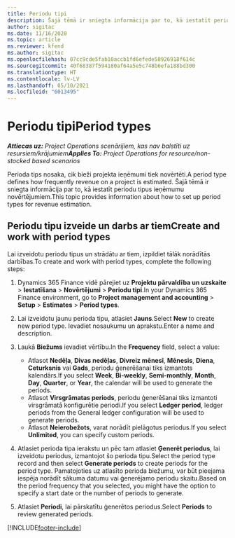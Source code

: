 ```yaml
---
title: Periodu tipi
description: Šajā tēmā ir sniegta informācija par to, kā iestatīt periodu tipus ieņēmumu novērtējumiem.
author: sigitac
ms.date: 11/16/2020
ms.topic: article
ms.reviewer: kfend
ms.author: sigitac
ms.openlocfilehash: 07cc9cde5fab10accb1fd6efede58926918f614c
ms.sourcegitcommit: 40f68387f594180af64a5e5c748b6efa188bd300
ms.translationtype: HT
ms.contentlocale: lv-LV
ms.lasthandoff: 05/10/2021
ms.locfileid: "6013495"
---
```

# <a name="period-types"></a><span data-ttu-id="248ad-103">Periodu tipi</span><span class="sxs-lookup"><span data-stu-id="248ad-103">Period types</span></span>

<span data-ttu-id="248ad-104">_**Attiecas uz:** Project Operations scenārijiem, kas nav balstīti uz resursiem/krājumiem_</span><span class="sxs-lookup"><span data-stu-id="248ad-104">_**Applies To:** Project Operations for resource/non-stocked based scenarios_</span></span>

<span data-ttu-id="248ad-105">Perioda tips nosaka, cik bieži projekta ieņēmumi tiek novērtēti.</span><span class="sxs-lookup"><span data-stu-id="248ad-105">A period type defines how frequently revenue on a project is estimated.</span></span> <span data-ttu-id="248ad-106">Šajā tēmā ir sniegta informācija par to, kā iestatīt periodu tipus ieņēmumu novērtējumiem.</span><span class="sxs-lookup"><span data-stu-id="248ad-106">This topic provides information about how to set up period types for revenue estimation.</span></span> 

## <a name="create-and-work-with-period-types"></a><span data-ttu-id="248ad-107">Periodu tipu izveide un darbs ar tiem</span><span class="sxs-lookup"><span data-stu-id="248ad-107">Create and work with period types</span></span>
<span data-ttu-id="248ad-108">Lai izveidotu periodu tipus un strādātu ar tiem, izpildiet tālāk norādītās darbības.</span><span class="sxs-lookup"><span data-stu-id="248ad-108">To create and work with period types, complete the following steps:</span></span>

1. <span data-ttu-id="248ad-109">Dynamics 365 Finance vidē pārejiet uz **Projektu pārvaldība un uzskaite** > **Iestatīšana** > **Novērtējumi** > **Periodu tipi**.</span><span class="sxs-lookup"><span data-stu-id="248ad-109">In your Dynamics 365 Finance environment, go to **Project management and accounting** > **Setup** > **Estimates** > **Period types**.</span></span>
2. <span data-ttu-id="248ad-110">Lai izveidotu jaunu perioda tipu, atlasiet **Jauns**.</span><span class="sxs-lookup"><span data-stu-id="248ad-110">Select **New** to create new period type.</span></span> <span data-ttu-id="248ad-111">Ievadiet nosaukumu un aprakstu.</span><span class="sxs-lookup"><span data-stu-id="248ad-111">Enter a name and description.</span></span>
3. <span data-ttu-id="248ad-112">Laukā **Biežums** ievadiet vērtību.</span><span class="sxs-lookup"><span data-stu-id="248ad-112">In the **Frequency** field, select a value:</span></span>

    - <span data-ttu-id="248ad-113">Atlasot **Nedēļa**, **Divas nedēļas**, **Divreiz mēnesī**, **Mēnesis**, **Diena**, **Ceturksnis** vai **Gads**, periodu ģenerēšanai tiks izmantots kalendārs.</span><span class="sxs-lookup"><span data-stu-id="248ad-113">If you select **Week**, **Bi-weekly**, **Semi-monthly**, **Month**, **Day**, **Quarter**, or **Year**, the calendar will be used to generate the periods.</span></span> 
    - <span data-ttu-id="248ad-114">Atlasot **Virsgrāmatas periods**, periodu ģenerēšanai tiks izmantoti virsgrāmatā konfigurētie periodi.</span><span class="sxs-lookup"><span data-stu-id="248ad-114">If you select **Ledger period**, ledger periods from the General ledger configuration will be used to generate periods.</span></span>
    - <span data-ttu-id="248ad-115">Atlasot **Neierobežots**, varat norādīt pielāgotus periodus.</span><span class="sxs-lookup"><span data-stu-id="248ad-115">If you select **Unlimited**, you can specify custom periods.</span></span>
4. <span data-ttu-id="248ad-116">Atlasiet perioda tipa ierakstu un pēc tam atlasiet **Ģenerēt periodus**, lai izveidotu periodus, izmantojot šo perioda tipu.</span><span class="sxs-lookup"><span data-stu-id="248ad-116">Select the period type record and then select **Generate periods** to create periods for the period type.</span></span> <span data-ttu-id="248ad-117">Pamatojoties uz atlasīto perioda biežumu, var būt pieejama iespēja norādīt sākuma datumu vai ģenerējamo periodu skaitu.</span><span class="sxs-lookup"><span data-stu-id="248ad-117">Based on the period frequency that you selected, you might have the option to specify a start date or the number of periods to generate.</span></span>
5. <span data-ttu-id="248ad-118">Atlasiet **Periodi**, lai pārskatītu ģenerētos periodus.</span><span class="sxs-lookup"><span data-stu-id="248ad-118">Select **Periods** to review generated periods.</span></span>



[!INCLUDE[footer-include](../includes/footer-banner.md)]
